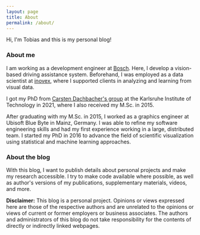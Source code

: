```yaml
---
layout: page
title: About
permalink: /about/
---
```


Hi, I'm Tobias and this is my personal blog!

### About me

I am working as a development engineer at [Bosch](www.bosch.de). Here, I develop a vision-based driving assistance system. Beforehand, I was employed as a data scientist at [inovex](https://www.inovex.de/en/), where I supported clients in analyzing and learning from visual data.

I got my PhD from [Carsten Dachbacher's group](https://cg.ivd.kit.edu/index.php) at the Karlsruhe Institute of Technology in 2021, where I also received my M.Sc. in 2015.

After graduating with my M.Sc. in 2015, I worked as a graphics engineer at Ubisoft Blue Byte in Mainz, Germany. I was able to refine my software engineering skills and had my first experience working in a large, distributed team. I started my PhD in 2016 to advance the field of scientific visualization using statistical and machine learning approaches.

### About the blog

With this blog, I want to publish details about personal projects and make my research accessible. I try to make code available where possible, as well as author's versions of my publications, supplementary materials, videos, and more.


**Disclaimer:** This blog is a personal project. Opinions or views expressed here are those of the respective authors and are unrelated to the opinions or views of current or former employers or business associates. The authors and administrators of this blog do not take responsibility for the contents of directly or indirectly linked webpages.
